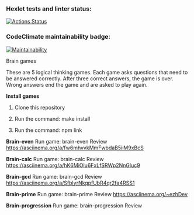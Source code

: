 ### Hexlet tests and linter status:
[![Actions Status](https://github.com/Developer2220/js-starter-project-44/workflows/hexlet-check/badge.svg)](https://github.com/Developer2220/js-starter-project-44/actions)

### CodeClimate maintainability badge:
[![Maintainability](https://api.codeclimate.com/v1/badges/93130a107a9b3d3a5d56/maintainability)](https://codeclimate.com/github/Developer2220/js-starter-project-44/maintainability)

Brain games

These are 5 logical thinking games. Each game asks questions that need to be answered correctly. After three correct answers, the game is over. Wrong answers end the game and are asked to play again.

**Install games**

1. Clone this repository

2. Run the command: make install

3. Run the command: npm link

**Brain-even**
Run game: brain-even 
Review https://asciinema.org/a/fw6mhvvkMmFwbdaB5iiM9xBcS 

**Brain-calc**
Run game: brain-calc
Review https://asciinema.org/a/hK6MiOlu6FxLfSRWp2NnGluc9

**Brain-gcd**
Run game: brain-gcd
Review https://asciinema.org/a/SfblyrNkqpfUbR4qr2fa4RSS1

**Brain-prime**
Run game: brain-prime
Review https://asciinema.org/~ezhDev

**Brain-progression**
Run game: brain-progression
Review 



